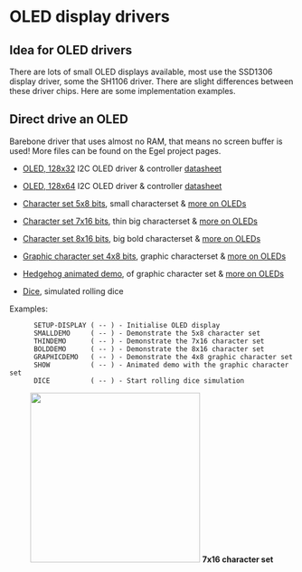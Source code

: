 # OLED display drivers 

## Idea for OLED drivers
There are lots of small OLED displays available, most use the SSD1306 display driver, some the SH1106 driver. 
There are slight differences between these driver chips. Here are some implementation examples.

## Direct drive an OLED
Barebone driver that uses almost no RAM, that means no screen buffer is used! More files can be found on the Egel project pages.

- [OLED, 128x32](ssd1306-setup-(128x32)-a.f ) I2C OLED driver & controller [datasheet](http://www.adafruit.com/datasheets/SSD1306.pdf)
- [OLED, 128x64](ssd1306-setup-(128x64)-a.f ) I2C OLED driver & controller [datasheet](http://www.adafruit.com/datasheets/SSD1306.pdf)
- [Character set 5x8 bits](ssd1306-small-chars.f), small characterset & [more on OLEDs](https://home.hccnet.nl/willem.ouwerkerk/egel-for-msp430/egel%20for%20launchpad.html#e060)
- [Character set 7x16 bits](ssd1306-thin-chars.f), thin big characterset & [more on OLEDs](https://home.hccnet.nl/willem.ouwerkerk/egel-for-msp430/egel%20for%20launchpad.html#e060)

- [Character set 8x16 bits](ssd1306-bigbold-chars.f), big bold characterset & [more on OLEDs](https://home.hccnet.nl/willem.ouwerkerk/egel-for-msp430/egel%20for%20launchpad.html#e060)
- [Graphic character set 4x8 bits](ssd1306-graphic-chars.f), graphic characterset & [more on OLEDs](https://home.hccnet.nl/willem.ouwerkerk/egel-for-msp430/egel%20for%20launchpad.html#e060)
- [Hedgehog animated demo](ssd1306-hedgehog.f), of graphic character set & [more on OLEDs](https://home.hccnet.nl/willem.ouwerkerk/egel-for-msp430/egel%20for%20launchpad.html#e060)
- [Dice](Dice.f), simulated rolling dice  

Examples:
```
      SETUP-DISPLAY ( -- ) - Initialise OLED display
      SMALLDEMO     ( -- ) - Demonstrate the 5x8 character set
      THINDEMO      ( -- ) - Demonstrate the 7x16 character set
      BOLDDEMO      ( -- ) - Demonstrate the 8x16 character set
      GRAPHICDEMO   ( -- ) - Demonstrate the 4x8 graphic character set
      SHOW          ( -- ) - Animated demo with the graphic character set
      DICE          ( -- ) - Start rolling dice simulation
```
<p align="center">
<img src="https://home.hccnet.nl/willem.ouwerkerk/egel-for-msp430/p60%20-%20thin%207x16%20characters.jpg" width="300" height="300" />
      <b>7x16 character set</b>
</p>
